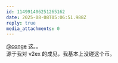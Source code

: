 ```yaml
---
id: 114991406251265162
date: 2025-08-08T05:06:51.988Z
reply: true
media_attachments: 0
---
```


[@conge](https://c.im/@conge) 这。。  
源于我对 v2ex 的成见，我基本上没碰这个币。

